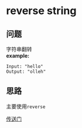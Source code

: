# reverse string
## 问题
字符串翻转  
**example:**
```
Input: "hello"
Output: "olleh"
```

## 思路
主要使用`reverse` 

[传送门](https://leetcode.com/problems/reverse-string/description/)